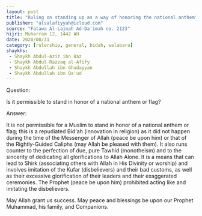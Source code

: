 ```yaml
---
layout: post
title: "Ruling on standing up as a way of honoring the national anthem"
publisher: "alsalafiyyah@icloud.com"
source: "Fatawa Al-Lajnah Ad-Da'imah no. 2123"
hijri: Muharram 12, 1442 AH
date: 2020/08/31
category: [rulership, general, bidah, walabara]
shaykhs: 
 - Shaykh Abdul-Aziz ibn Baz
 - Shaykh Abdul-Razzaq al-Afify
 - Shaykh Abdullah ibn Ghudayyan
 - Shaykh Abdullah ibn Qa'ud
---
```


Question: 

Is it permissible to stand in honor of a national anthem or flag?

Answer:

It is not permissible for a Muslim to stand in honor of a national anthem or flag; this is a repudiated Bid'ah (innovation in religion) as it did not happen during the time of the Messenger of Allah (peace be upon him) or that of the Rightly-Guided Caliphs (may Allah be pleased with them). It also runs counter to the perfection of due, pure Tawhid (monotheism) and to the sincerity of dedicating all glorifications to Allah Alone. It is a means that can lead to Shirk (associating others with Allah in His Divinity or worship) and involves imitation of the Kufar (disbelievers) and their bad customs, as well as their excessive glorification of their leaders and their exaggerated ceremonies. The Prophet (peace be upon him) prohibited acting like and imitating the disbelievers.

May Allah grant us success. May peace and blessings be upon our Prophet Muhammad, his family, and Companions.
